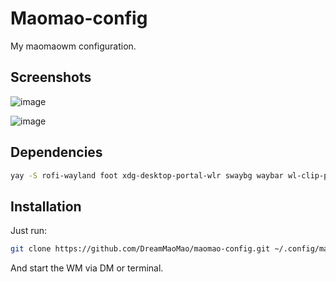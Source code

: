 # Maomao-config
My maomaowm configuration.

## Screenshots

![image](https://github.com/user-attachments/assets/7b0f9d38-f919-43a5-ba1d-7bb21a07eea8)

![image](https://github.com/user-attachments/assets/39238f7f-9e0b-4c9e-981e-0eddd5cb0d0b)


## Dependencies
```bash
yay -S rofi-wayland foot xdg-desktop-portal-wlr swaybg waybar wl-clip-persist cliphist wl-clipboard wlsunset xfce-polkit swaync pamixer lavalauncher-mao-git wlr-dpms sway-audio-idle-inhibit-git swayidle dimland-git brightnessctl swayosd wlr-randr grim slurp satty swaylock-effects-git wlogout
```

## Installation
Just run: 
```bash
git clone https://github.com/DreamMaoMao/maomao-config.git ~/.config/maomao
```
And start the WM via DM or terminal.
